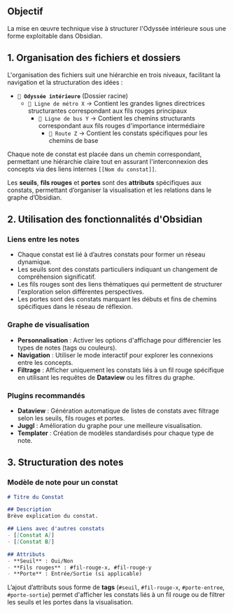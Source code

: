 ## Objectif
La mise en œuvre technique vise à structurer l'Odyssée intérieure sous une forme exploitable dans Obsidian.

## 1. Organisation des fichiers et dossiers
L'organisation des fichiers suit une hiérarchie en trois niveaux, facilitant la navigation et la structuration des idées :

- **`📂 Odyssée intérieure`** (Dossier racine)
    - `📂 Ligne de métro X` → Contient les grandes lignes directrices structurantes correspondant aux fils rouges principaux
        - `📂 Ligne de bus Y` → Contient les chemins structurants correspondant aux fils rouges d'importance intermédiaire
            - `📂 Route Z` → Contient les constats spécifiques pour les chemins de base

Chaque note de constat est placée dans un chemin correspondant, permettant une hiérarchie claire tout en assurant l'interconnexion des concepts via des liens internes `[[Nom du constat]]`.

Les **seuils**, **fils rouges** et **portes** sont des **attributs** spécifiques aux constats, permettant d’organiser la visualisation et les relations dans le graphe d’Obsidian.
## 2. Utilisation des fonctionnalités d'Obsidian

### Liens entre les notes
- Chaque constat est lié à d’autres constats pour former un réseau dynamique.
- Les seuils sont des constats particuliers indiquant un changement de compréhension significatif.
- Les fils rouges sont des liens thématiques qui permettent de structurer l'exploration selon différentes perspectives.
- Les portes sont des constats marquant les débuts et fins de chemins spécifiques dans le réseau de réflexion.

### Graphe de visualisation
- **Personnalisation** : Activer les options d'affichage pour différencier les types de notes (tags ou couleurs).
- **Navigation** : Utiliser le mode interactif pour explorer les connexions entre les concepts.
- **Filtrage** : Afficher uniquement les constats liés à un fil rouge spécifique en utilisant les requêtes de **Dataview** ou les filtres du graphe.

### Plugins recommandés
- **Dataview** : Génération automatique de listes de constats avec filtrage selon les seuils, fils rouges et portes.
- **Juggl** : Amélioration du graphe pour une meilleure visualisation.
- **Templater** : Création de modèles standardisés pour chaque type de note.
 
## 3. Structuration des notes
### Modèle de note pour un constat

```markdown
# Titre du Constat

## Description
Brève explication du constat.

## Liens avec d'autres constats
- [[Constat A]]
- [[Constat B]]

## Attributs
- **Seuil** : Oui/Non
- **Fils rouges** : #fil-rouge-x, #fil-rouge-y
- **Porte** : Entrée/Sortie (si applicable)
```

L’ajout d’attributs sous forme de **tags** (`#seuil`, `#fil-rouge-x`, `#porte-entree`, `#porte-sortie`) permet d'afficher les constats liés à un fil rouge ou de filtrer les seuils et les portes dans la visualisation.